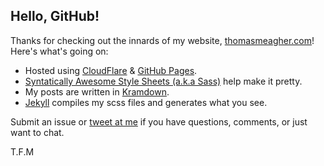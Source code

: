 ## Hello, GitHub!

Thanks for checking out the innards of my website, [thomasmeagher.com](http://thomasmeagher.com/)! Here's what's going on:

- Hosted using [CloudFlare](http://www.cloudflare.com) & [GitHub Pages](https://pages.github.com).
- [Syntatically Awesome Style Sheets (a.k.a Sass)](http://sass-lang.com) help make it pretty.
- My posts are written in [Kramdown](http://kramdown.gettalong.org/documentation.html).
- [Jekyll](http://jekyllrb.com) compiles my scss files and generates what you see.

Submit an issue or [tweet at me](http://twitter.com/thomasmeagher) if you have questions, comments, or just want to chat.

T.F.M
